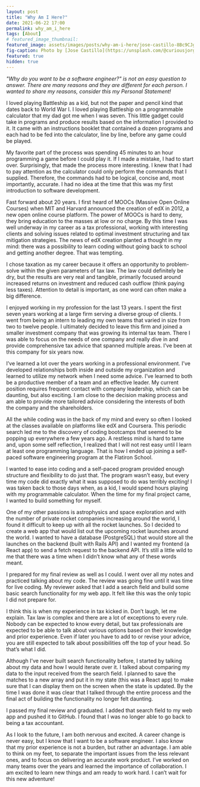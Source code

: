 ```yaml
---
layout: post
title: "Why Am I Here?"
date: 2021-06-22 17:00
permalink: why_am_i_here
tags: [About]
# featured_image_thumbnail:
featured_image: assets/images/posts/why-am-i-here/jose-castillo-8Bc9CJgXHXs-unsplash.jpg
fig-caption: Photo by [Jose Castillo](https://unsplash.com/@curiousjorge) on [Unsplash](https://unsplash.com/)
featured: true
hidden: true
---
```


_"Why do you want to be a software engineer?" is not an easy question to answer. There are many reasons and they are different for each person. I wanted to share my reasons, consider this my Personal Statement!_

I loved playing Battleship as a kid, but not the paper and pencil kind that dates back to World War I. I loved playing Battleship on a programmable calculator that my dad got me when I was seven. This little gadget could take in programs and produce results based on the information I provided to it. It came with an instructions booklet that contained a dozen programs and each had to be fed into the calculator, line by line, before any game could be played.

My favorite part of the process was spending 45 minutes to an hour programming a game before I could play it. If I made a mistake, I had to start over. Surprisingly, that made the process more interesting. I knew that I had to pay attention as the calculator could only perform the commands that I supplied. Therefore, the commands had to be logical, concise and, most importantly, accurate. I had no idea at the time that this was my first introduction to software development.

Fast forward about 20 years. I first heard of MOOCs (Massive Open Online Courses) when MIT and Harvard announced the creation of edX in 2012, a new open online course platform. The power of MOOCs is hard to deny, they bring education to the masses at low or no charge. By this time I was well underway in my career as a tax professional, working with interesting clients and solving issues related to optimal investment structuring and tax mitigation strategies. The news of edX creation planted a thought in my mind: there was a possibility to learn coding without going back to school and getting another degree. That was tempting.

I chose taxation as my career because it offers an opportunity to problem-solve within the given parameters of tax law. The law could definitely be dry, but the results are very real and tangible, primarily focused around increased returns on investment and reduced cash outflow (think paying less taxes). Attention to detail is important, as one word can often make a big difference.

I enjoyed working in my profession for the last 13 years. I spent the first seven years working at a large firm serving a diverse group of clients. I went from being an intern to leading my own teams that varied in size from two to twelve people. I ultimately decided to leave this firm and joined a smaller investment company that was growing its internal tax team. There I was able to focus on the needs of one company and really dive in and provide comprehensive tax advice that spanned multiple areas. I’ve been at this company for six years now.

I’ve learned a lot over the years working in a professional environment. I’ve developed relationships both inside and outside my organization and learned to utilize my network when I need some advice. I’ve learned to both be a productive member of a team and an effective leader. My current position requires frequent contact with company leadership, which can be daunting, but also exciting. I am close to the decision making process and am able to provide more tailored advice considering the interests of both the company and the shareholders.

All the while coding was in the back of my mind and every so often I looked at the classes available on platforms like edX and Coursera. This periodic search led me to the discovery of coding bootcamps that seemed to be popping up everywhere a few years ago. A restless mind is hard to tame and, upon some self reflection, I realized that I will not rest easy until I learn at least one programming language. That is how I ended up joining a self-paced software engineering program at the Flatiron School.

I wanted to ease into coding and a self-paced program provided enough structure and flexibility to do just that. The program wasn’t easy, but every time my code did exactly what it was supposed to do was terribly exciting! I was taken back to those days when, as a kid, I would spend hours playing with my programmable calculator. When the time for my final project came, I wanted to build something for myself.

One of my other passions is astrophysics and space exploration and with the number of private rocket companies increasing around the world, I found it difficult to keep up with all the rocket launches. So I decided to create a web app that would list out the upcoming rocket launches around the world. I wanted to have a database (PostgreSQL) that would store all the launches on the backend (built with Rails API) and I wanted my frontend (a React app) to send a fetch request to the backend API. It’s still a little wild to me that there was a time when I didn’t know what any of these words meant.

I prepared for my final review as well as I could. I went over all my notes and practiced talking about my code. The review was going fine until it was time for live coding. My reviewer asked that I add a search field and build some basic search functionality for my web app. It felt like this was the only topic I did not prepare for.

I think this is when my experience in tax kicked in. Don’t laugh, let me explain. Tax law is complex and there are a lot of exceptions to every rule. Nobody can be expected to know every detail, but tax professionals are expected to be able to talk about various options based on their knowledge and prior experience. Even if later you have to add to or revise your advice, you are still expected to talk about possibilities off the top of your head. So that’s what I did.

Although I’ve never built search functionality before, I started by talking about my data and how I would iterate over it. I talked about comparing my data to the input received from the search field. I planned to save the matches to a new array and put it in my state (this was a React app) to make sure that I can display them on the screen when the state is updated. By the time I was done it was clear that I talked through the entire process and the final act of building the functionality no longer felt daunting.

I passed my final review and graduated. I added that search field to my web app and pushed it to GitHub. I found that I was no longer able to go back to being a tax accountant.

As I look to the future, I am both nervous and excited. A career change is never easy, but I know that I want to be a software engineer. I also know that my prior experience is not a burden, but rather an advantage. I am able to think on my feet, to separate the important issues from the less relevant ones, and to focus on delivering an accurate work product. I’ve worked on many teams over the years and learned the importance of collaboration. I am excited to learn new things and am ready to work hard. I can’t wait for this new adventure!
